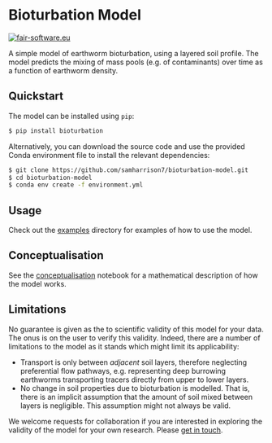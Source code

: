 # Bioturbation Model

[![fair-software.eu](https://img.shields.io/badge/fair--software.eu-%E2%97%8F%20%20%E2%97%8F%20%20%E2%97%8B%20%20%E2%97%8F%20%20%E2%97%8B-orange)](https://fair-software.eu)

A simple model of earthworm bioturbation, using a layered soil profile. The model predicts the mixing of mass pools (e.g. of contaminants) over time as a function of earthworm density.

## Quickstart

The model can be installed using `pip`:

```bash
$ pip install bioturbation
```

Alternatively, you can download the source code and use the provided Conda environment file to install the relevant dependencies:

```bash
$ git clone https://github.com/samharrison7/bioturbation-model.git
$ cd bioturbation-model
$ conda env create -f environment.yml
```

## Usage

Check out the [examples](./examples/) directory for examples of how to use the model.

## Conceptualisation

See the [conceptualisation](./examples/conceptualisation.ipynb) notebook for a mathematical description of how the model works.

## Limitations

No guarantee is given as the to scientific validity of this model for your data. The onus is on the user to verify this validity. Indeed, there are a number of limitations to the model as it stands which might limit its applicability:
* Transport is only between *adjacent* soil layers, therefore neglecting preferential flow pathways, e.g. representing deep burrowing earthworms transporting tracers directly from upper to lower layers.
* No change in soil properties due to bioturbation is modelled. That is, there is an implicit assumption that the amount of soil mixed between layers is negligible. This assumption might not always be valid.

We welcome requests for collaboration if you are interested in exploring the validity of the model for your own research. Please [get in touch](mailto:sharrison@ceh.ac.uk).